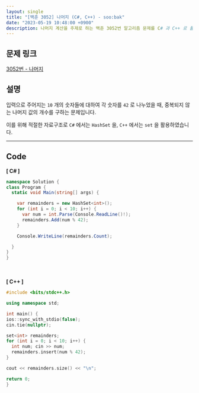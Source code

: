 ```yaml
---
layout: single
title: "[백준 3052] 나머지 (C#, C++) - soo:bak"
date: "2023-05-19 10:48:00 +0900"
description: 나머지 계산을 주제로 하는 백준 3052번 알고리즘 문제를 C# 과 C++ 로 풀이 및 해설
---
```


## 문제 링크
  [3052번 - 나머지](https://www.acmicpc.net/problem/3052)

## 설명
입력으로 주어지는 `10` 개의 숫자들에 대하여 각 숫자를 `42` 로 나누었을 때, 중복되지 않는 나머지 값의 개수를 구하는 문제입니다. <br>

이를 위해 적절한 자료구조로 `C#` 에서는 `HashSet` 을, `C++` 에서는 `set` 을 활용하였습니다. <br>

- - -

## Code
<b>[ C# ] </b>
<br>

  ```c#
namespace Solution {
  class Program {
    static void Main(string[] args) {

      var remainders = new HashSet<int>();
      for (int i = 0; i < 10; i++) {
        var num = int.Parse(Console.ReadLine()!);
        remainders.Add(num % 42);
      }

      Console.WriteLine(remainders.Count);

    }
  }
}
  ```
<br><br>
<b>[ C++ ] </b>
<br>

  ```c++
#include <bits/stdc++.h>

using namespace std;

int main() {
  ios::sync_with_stdio(false);
  cin.tie(nullptr);

  set<int> remainders;
  for (int i = 0; i < 10; i++) {
    int num; cin >> num;
    remainders.insert(num % 42);
  }

  cout << remainders.size() << "\n";

  return 0;
}
  ```
